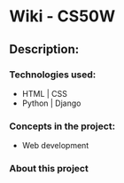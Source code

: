# Wiki - CS50W

## **Description:**

### Technologies used:

- HTML | CSS
- Python | Django

### Concepts in the project:

- Web development

### About this project
